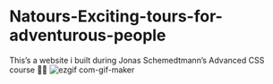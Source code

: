 # Natours-Exciting-tours-for-adventurous-people
This’s  a website i built during Jonas Schemedtmann’s Advanced CSS course 👍🏻
![ezgif com-gif-maker](https://user-images.githubusercontent.com/79986157/151643441-50699e65-849c-41fa-a7fc-b6a735049141.gif)
